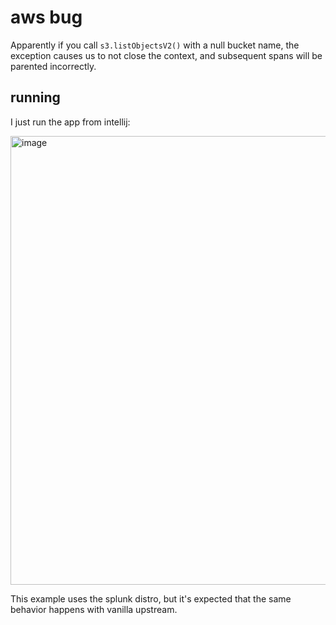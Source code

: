
# aws bug

Apparently if you call `s3.listObjectsV2()` with a null bucket name, the
exception causes us to not close the context, and subsequent spans will be 
parented incorrectly.

## running

I just run the app from intellij:

<img width="718" alt="image" src="https://github.com/user-attachments/assets/c42b89b8-b96f-4f04-a7ab-1acd91a70ea4" />

This example uses the splunk distro, but it's expected that the same behavior happens with vanilla upstream.
